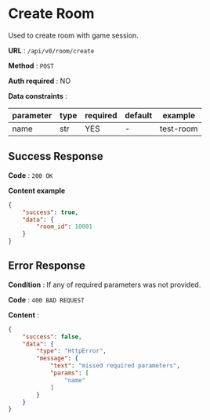 # Create Room

Used to create room with game session.

**URL** : `/api/v0/room/create`

**Method** : `POST`

**Auth required** : NO

**Data constraints** :

| parameter | type | required | default | example   |
|-----------|------|----------|---------|-----------|
| name      | str  | YES      | -       | test-room |

## Success Response

**Code** : `200 OK`

**Content example**

```json
{
    "success": true,
    "data": {
        "room_id": 10001
    }
}
```

## Error Response

**Condition** : If any of required parameters was not provided.

**Code** : `400 BAD REQUEST`

**Content** :

```json
{
    "success": false,
    "data": {
        "type": "HttpError",
        "message": {
            "text": "missed required parameters",
            "params": [
                "name"
            ]
        }
    }
}
```